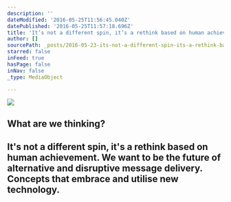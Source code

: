 ```yaml
---
description: ''
dateModified: '2016-05-25T11:56:45.040Z'
datePublished: '2016-05-25T11:57:18.696Z'
title: 'It’s not a different spin, it’s a rethink based on human achievement. We want to be the future of alternative and disruptive message delivery. Concepts that embrace and utilise new technology.'
author: []
sourcePath: _posts/2016-05-23-its-not-a-different-spin-its-a-rethink-based-on-human-ach.md
starred: false
inFeed: true
hasPage: false
inNav: false
_type: MediaObject

---
```

<article style=""><img src="https://the-grid-user-content.s3-us-west-2.amazonaws.com/7dad0aa2-97b4-4ce9-8951-26b4005abb31.jpg" /><h1>What are we thinking?</h1></article>

## It's not a different spin, it's a rethink based on human achievement. We want to be the future of alternative and disruptive message delivery. Concepts that embrace and utilise new technology.